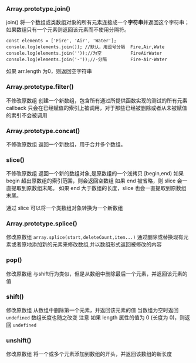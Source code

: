 ### Array.prototype.join()
join() 将一个数组或类数组对象的所有元素连接成一个**字符串**并返回这个字符串；如果数组只有一个元素则返回该元素而不使用分隔符。
```
const elements = ['Fire', 'Air', 'Water'];
console.log(elements.join()); //默认，用逗号分隔  Fire,Air,Wate
console.log(elements.join(''));//为空           FireAirWater
console.log(elements.join('-'));//-分隔         Fire-Air-Water
```

如果 arr.length 为0，则返回空字符串

### Array.prototype.filter()
不修改原数组
创建一个新数组，包含所有通过所提供函数实现的测试的所有元素
callback 只会在已经赋值的索引上被调用，对于那些已经被删除或者从未被赋值的索引不会被调用
### Array.prototype.concat()
不修改原数组
返回一个新数组，用于合并多个数组。

### slice()
不修改原数组
返回一个新的数组对象,是原数组的一个浅拷贝
[begin,end)
如果 begin 超出原数组的索引范围，则会返回空数组
如果 end 被省略，则 slice 会一直提取到原数组末尾。
如果 end 大于数组的长度，slice 也会一直提取到原数组末尾。

通过 slice 可以将一个类数组对象转换为一个新数组
### Array.prototype.splice()
修改原数组
`array.splice(start,deleteCount,item...)`
通过删除或替换现有元素或者原地添加新的元素来修改数组,并以数组形式返回被修改的内容
### pop()
修改原数组
与shift行为类似，但是从数组中删除最后一个元素，并返回该元素的值
### shift()
修改原数组
从数组中删除第一个元素，并返回该元素的值
当数组为空时返回`undefined`
数组长度也随之改变
注意 如果 length 属性的值为 0 (长度为 0)，则返回 `undefined`
### unshift()
修改原数组
将一个或多个元素添加到数组的开头，并返回该数组的新长度
